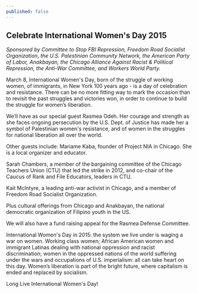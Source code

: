 ```yaml
---
published: false
---
```


## Celebrate International Women's Day 2015

_Sponsored by Committee to Stop FBI Repression, Freedom Road Socialist Organization, the U.S. Palestinian Community Network, the American Party of Labor, Anakbayan, the Chicago Alliance Against Racist & Political Repression, the Anti-War Committee, and Workers World Party._

March 8, International Women's Day, born of the struggle of working women, of immigrants, in New York 100 years ago - is a day of celebration and resistance. There can be no more fitting way to mark the occasion than to revisit the past struggles and victories won, in order to continue to build the struggle for women’s liberation.

We’ll have as our special guest Rasmea Odeh. Her courage and strength as she faces ongoing persecution by the U.S. Dept. of Justice has made her a symbol of Palestinian women's resistance, and of women in the struggles for national liberation all over the world.

Other guests include: 
Mariame Kaba, founder of Project NIA in Chicago. She is a local organizer and educator.

Sarah Chambers, a member of the bargaining committee of the Chicago Teachers Union (CTU) that led the strike in 2012, and co-chair of the Caucus of Rank and File Educators, leaders in CTU.

Kait McIntyre, a leading anti-war activist in Chicago, and a member of Freedom Road Socialist Organization.

Plus cultural offerings from Chicago and Anakbayan, the national democratic organization of Filipino youth in the US.

We will also have a fund raising appeal for the Rasmea Defense Committee.

International Women's Day in 2015: the system we live under is waging a war on women. Working class women; African American women and immigrant Latinas dealing with national oppression and racist discrimination; women in the oppressed nations of the world suffering under the wars and occupations of U.S. imperialism: all can take heart on this day. Women’s liberation is part of the bright future, where capitalism is ended and replaced by socialism.

Long Live International Women's Day!
